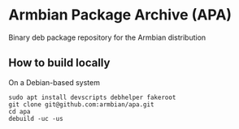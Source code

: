 # Armbian Package Archive (APA)

Binary deb package repository for the Armbian distribution

## How to build locally ##

On a Debian-based system

    sudo apt install devscripts debhelper fakeroot
    git clone git@github.com:armbian/apa.git
    cd apa
    debuild -uc -us
